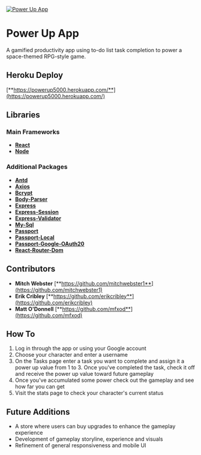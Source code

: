 [![Power Up App](https://github.com/erikcribley/Project3/blob/master/client/public/images/Power-Up-logo.svg)](https://powerup5000.herokuapp.com/)

# Power Up App
A gamified productivity app using to-do list task completion to power a space-themed RPG-style game.

## Heroku Deploy
[**https://powerup5000.herokuapp.com/**](https://powerup5000.herokuapp.com/)

## Libraries

### Main Frameworks
* [**React**](https://reactjs.org/)
* [**Node**](https://nodejs.org/en/)

### Additional Packages
* [**Antd**](https://www.npmjs.com/package/antd)
* [**Axios**](https://www.npmjs.com/package/axios)
* [**Bcrypt**](https://www.npmjs.com/package/bcrypt)
* [**Body-Parser**](https://www.npmjs.com/package/body-parser)
* [**Express**](https://www.npmjs.com/package/express)
* [**Express-Session**](https://www.npmjs.com/package/express-session)
* [**Express-Validator**](https://www.npmjs.com/package/express-validator)
* [**My-Sql**](https://www.npmjs.com/package/my-sql)
* [**Passport**](https://www.npmjs.com/package/passport)
* [**Passport-Local**](https://www.npmjs.com/package/passport-local)
* [**Passport-Google-OAuth20**](https://www.npmjs.com/package/passport-google-oauth20)
* [**React-Router-Dom**](https://www.npmjs.com/package/react-router-dom)

## Contributors
* **Mitch Webster** [**https://github.com/mitchwebster1**](https://github.com/mitchwebster1)
* **Erik Cribley** [**https://github.com/erikcribley**](https://github.com/erikcribley)
* **Matt O'Donnell** [**https://github.com/mfxod**](https://github.com/mfxod)

## How To
1. Log in through the app or using your Google account
1. Choose your character and enter a username
1. On the Tasks page enter a task you want to complete and assign it a power up value from 1 to 3. Once you've completed the task, check it off and receive the power up value toward future gameplay
1. Once you've accumulated some power check out the gameplay and see how far you can get
1. Visit the stats page to check your character's current status

## Future Additions
* A store where users can buy upgrades to enhance the gameplay experience
* Development of gameplay storyline, experience and visuals
* Refinement of general responsiveness and mobile UI